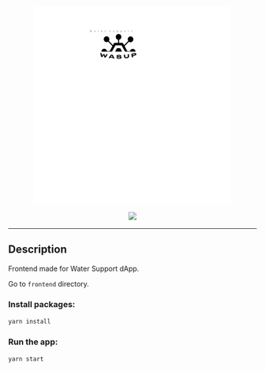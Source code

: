 <p align="center">
  <a>
    <img src="frontend/src/assets/images/Logo_water_support_sf.svg" width="400" alt="Water Support">
  </a>
</p>
<p align=center>
    <a href="https://github.com/gear-tech/gear-js/blob/master/LICENSE"><img src="https://img.shields.io/badge/License-GPL%203.0-success"></a>
</p>
<hr>

## Description

Frontend made for Water Support dApp.

Go to `frontend` directory.

### Install packages:

```sh
yarn install
```

### Run the app:

```sh
yarn start
```
